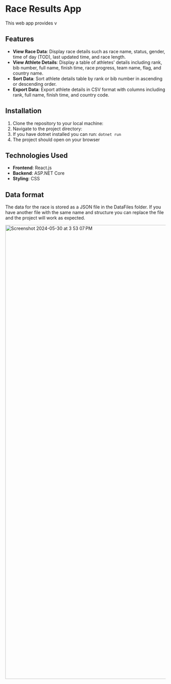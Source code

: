 # Race Results App

This web app provides v

## Features

- **View Race Data**: Display race details such as race name, status, gender, time of day (TOD), last updated time, and race length.
- **View Athlete Details**: Display a table of athletes' details including rank, bib number, full name, finish time, race progress, team name, flag, and country name.
- **Sort Data**: Sort athlete details table by rank or bib number in ascending or descending order.
- **Export Data**: Export athlete details in CSV format with columns including rank, full name, finish time, and country code.

## Installation

1. Clone the repository to your local machine:
2. Navigate to the project directory: 
3. If you have dotnet installed you can run: `dotnet run`
4. The project should open on your browser

## Technologies Used

- **Frontend**: React.js
- **Backend**: ASP.NET Core
- **Styling**: CSS

## Data format

The data for the race is stored as a JSON file in the DataFiles folder. If you have another file with the same name and structure you can replace the file and the project will work as expected.

<img width="1422" alt="Screenshot 2024-05-30 at 3 53 07 PM" src="https://github.com/rushithkarunaratne-catapult/Media-Information-System/assets/30048959/3a8045f6-786c-4498-8a16-e4fc1eeba95c">


